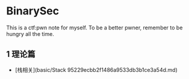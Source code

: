 # BinarySec
This is a ctf:pwn note for myself. To be a better pwner, remember to be hungry all the time.

## 1 理论篇

- [栈相关](basic/Stack 95229ecbb2f1486a9533db3b1ce3a54d.md)
